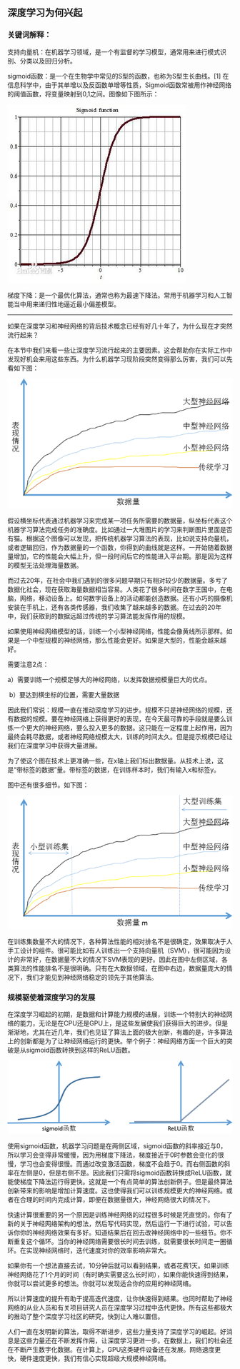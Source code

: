 ## 深度学习为何兴起

### 关键词解释：

支持向量机：在机器学习领域，是一个有监督的学习模型，通常用来进行模式识别、分类以及回归分析。

sigmoid函数：是一个在生物学中常见的S型的函数，也称为S型生长曲线。[1]  在信息科学中，由于其单增以及反函数单增等性质，Sigmoid函数常被用作神经网络的阈值函数，将变量映射到0,1之间。图像如下图所示：

![1.3.0](../img/1.3.0.jpg)

梯度下降：是一个最优化算法，通常也称为最速下降法。常用于机器学习和人工智能当中用来递归性地逼近最小偏差模型。

------



如果在深度学习和神经网络的背后技术概念已经有好几十年了，为什么现在才突然流行起来？

在本节中我们来看一些让深度学习流行起来的主要因素。这会帮助你在实际工作中发现好机会来用这些东西。为什么机器学习现阶段突然变得那么厉害，我们可以先看如下图：

![1.3.1](../img/1.3.2.png)

假设横坐标代表通过机器学习来完成某一项任务所需要的数据量，纵坐标代表这个机器学习算法完成任务的准确度。比如通过一大堆图片的学习来判断图片里面是否有猫。根据这个图像可以发现，把传统机器学习算法的表现，比如说支持向量机，或者逻辑回归，作为数据量的一个函数，你得到的曲线就是这样。一开始随着数据量增加，它的性能会大幅上升，但一段时间后它的性能进入平台期。那是因为这样的模型无法处理海量数据。

而过去20年，在社会中我们遇到的很多问题早期只有相对较少的数据量。多亏了数据化社会，现在获取海量数据相当容易。人类花了很多时间在数字王国中，在电脑，网络，移动设备上。如何数字设备上的活动都能创造数据。还有小巧的摄像机安装在手机上，还有各类传感器，我们收集了越来越多的数据。在过去的20年中，我们获取到的数据远超过传统的学习算法能发挥作用的规模。

如果使用神经网络模型的话，训练一个小型神经网络，性能会像黄线所示那样。如果是一个中型规模的神经网络，那么性能会更好。如果是大型的，性能会越来越好。

需要注意2点：

​	a）需要训练一个规模足够大的神经网络，以发挥数据规模量巨大的优点。

​	b）要达到横坐标的位置，需要大量数据

因此我们常说：规模一直在推动深度学习的进步。规模不只是神经网络的规模，还有数据的规模。要在神经网络上获得更好的表现，在今天最可靠的手段就是要么训练一个更大的神经网络，要么投入更多的数据。这只能在一定程度上起作用，因为最终会耗尽数据，或者神经网络规模太大，训练的时间太久。但是提示规模已经让我们在深度学习中获得大量进展。

为了使这个图在技术上更准确一些，在x轴上我们标出数据量。从技术上说，这是“带标签的数据”量。带标签的数据，在训练样本时，我们有输入x和标签y。

图中还有很多细节。如下图：

![1.3.3](../img/1.3.3.png)

在训练集数量不大的情况下，各种算法性能的相对排名不是很确定，效果取决于人手工设计的组件。很可能比如有人训练出一个支持向量机（SVM），很可能因为设计的非常好，在数据量不大的情况下SVM表现的更好。因此在图中左侧区域，各类算法的性能排名不是很明确。只有在大数据领域，在图中右边，数据量庞大的情况下，我们才能见到神经网络稳定的领先于其他算法。



### 规模驱使着深度学习的发展

在深度学习崛起的初期，是数据和计算能力规模的进展，训练一个特别大的神经网络的能力，无论是在CPU还是GPU上，是这些发展使我们获得巨大的进步。但是渐渐地，尤其在近几年，我们也见证了算法上面的极大创新，有趣的是，许多算法上的创新都是为了让神经网络运行的更快。举个例子：神经网络方面一个巨大的突破是从sigmoid函数转换到这样的ReLU函数。

![1.3.4](../img/1.3.4.png)

使用sigmoid函数，机器学习问题是在两侧区域，sigmoid函数的斜率接近与0，所以学习会变得非常缓慢，因为用梯度下降法，梯度接近于0时参数会变化的很慢，学习也会变得很慢。而通过改变激活函数，梯度不会趋于0。而右侧函数的斜率在左侧是0，但是右侧不是。因此我们只需将sigmoid函数转换成ReLU函数，就能使梯度下降法运行得更快。这就是一个有点简单的算法创新例子。但是最终算法创新带来的影响是增加计算速度。这也使得我们可以训练规模更大的神经网络。或者在合理的时间内完成计算，即便在数据量很大，神经网络很大的情况下。

快速计算很重要的另一个原因是训练神经网络的过程很多时候是凭直觉的。你有了新的关于神经网络架构的想法，然后写代码实现，然后运行一下进行试验，可以告诉你你的神经网络效果有多好。知道结果后在回去改神经网络中的一些细节。你不断重复这个循环。当你的神经网络需要很长时间去训练，就需要很长时间走一圈循环。在实现神经网络时，迭代速度对你的效率影响非常大。

如果你有一个想法直接去试，10分钟后就可以看到结果，或者花费1天。如果训练神经网络花了1个月的时间（有时确实需要这么长时间），如果你能快速得到结果，你就可以尝试更多的想法。你就可以发现适合你的应用的神经网络。

所以计算速度的提升有助于提高迭代速度，让你快速得到结果。也同时帮助了神经网络的从业人员和有关项目研究人员在深度学习过程中迭代更快。所有这些都极大的推动了整个深度学习社区的研究，快到让人难以置信。

人们一直在发明新的算法，取得不断进步，这些力量支持了深度学习的崛起。好消息是这些力量还在不断发挥作用，让深度学习更进一步。在数据上，我们的社会还在不断产生数字化数据。在计算上，GPU这类硬件设备还在发展。网络速度更快，硬件速度更快，我们有信心实现超级大规模神经网络。